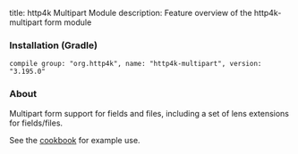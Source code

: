 title: http4k Multipart Module
description: Feature overview of the http4k-multipart form module

### Installation (Gradle)
```compile group: "org.http4k", name: "http4k-multipart", version: "3.195.0"```

### About

Multipart form support for fields and files, including a set of lens extensions for fields/files.

See the [cookbook](/cookbook/multipart_forms/) for example use.
